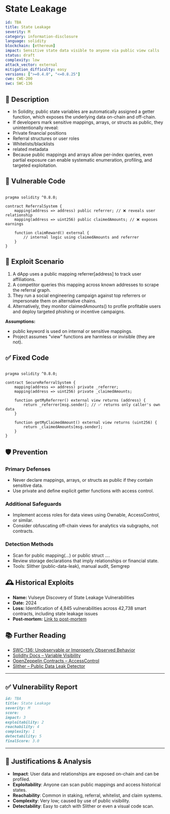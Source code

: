 # State Leakage 

```YAML
id: TBA
title: State Leakage 
severity: M
category: information-disclosure
language: solidity
blockchain: [ethereum]
impact: Sensitive state data visible to anyone via public view calls
status: draft
complexity: low
attack_vector: external
mitigation_difficulty: easy
versions: [">=0.4.0", "<=0.8.25"]
cwe: CWE-200
swc: SWC-136
```

## 📝 Description

- In Solidity, public state variables are automatically assigned a getter function, which exposes the underlying data on-chain and off-chain. 
- If developers mark sensitive mappings, arrays, or structs as public, they unintentionally reveal:
- Private financial positions
- Referral structures or user roles
- Whitelists/blacklists
- related metadata
- Because public mappings and arrays allow per-index queries, even partial exposure can enable systematic enumeration, profiling, and targeted exploitation.

## 🚨 Vulnerable Code

```solidity

pragma solidity ^0.8.0;

contract ReferralSystem {
    mapping(address => address) public referrer; // ❌ reveals user relationship
    mapping(address => uint256) public claimedAmounts; // ❌ exposes earnings

    function claimReward() external {
        // internal logic using claimedAmounts and referrer
    }
}
```

## 🧪 Exploit Scenario

1. A dApp uses a public mapping referrer[address] to track user affiliations.
2. A competitor queries this mapping across known addresses to scrape the referral graph.
3. They run a social engineering campaign against top referrers or impersonate them on alternative chains.
4. Alternatively, they monitor claimedAmounts() to profile profitable users and deploy targeted phishing or incentive campaigns.

**Assumptions:**

- public keyword is used on internal or sensitive mappings.
- Project assumes "view" functions are harmless or invisible (they are not).

## ✅ Fixed Code

```solidity

pragma solidity ^0.8.0;

contract SecureReferralSystem {
    mapping(address => address) private _referrer;
    mapping(address => uint256) private _claimedAmounts;

    function getMyReferrer() external view returns (address) {
        return _referrer[msg.sender]; // ✅ returns only caller's own data
    }

    function getMyClaimedAmount() external view returns (uint256) {
        return _claimedAmounts[msg.sender];
    }
}
```

## 🛡️ Prevention

### Primary Defenses

- Never declare mappings, arrays, or structs as public if they contain sensitive data.
- Use private and define explicit getter functions with access control.

### Additional Safeguards

- Implement access roles for data views using Ownable, AccessControl, or similar.
- Consider obfuscating off-chain views for analytics via subgraphs, not contracts.

### Detection Methods

- Scan for public mapping(...) or public struct ....
- Review storage declarations that imply relationships or financial state.
- Tools: Slither (public-data-leak), manual audit, Semgrep

## 🕰️ Historical Exploits

- **Name:** Vulseye Discovery of State Leakage Vulnerabilities 
- **Date:** 2024 
- **Loss:** Identification of 4,845 vulnerabilities across 42,738 smart contracts, including state leakage issues 
- **Post-mortem:** [Link to post-mortem](https://arxiv.org/html/2408.10116v1)
  
## 📚 Further Reading

- [SWC-136: Unobservable or Improperly Observed Behavior](https://swcregistry.io/docs/SWC-136/) 
- [Solidity Docs – Variable Visibility](https://docs.soliditylang.org/en/latest/contracts.html#visibility-and-getters) 
- [OpenZeppelin Contracts – AccessControl](https://docs.openzeppelin.com/contracts/4.x/access-control) 
- [Slither – Public Data Leak Detector](https://github.com/crytic/slither/wiki/Detector-Documentation#public-state-variable)

---

## ✅ Vulnerability Report

```markdown
id: TBA
title: State Leakage 
severity: M 
score:
impact: 3 
exploitability: 2 
reachability: 4 
complexity: 1   
detectability: 5 
finalScore: 3.0
```

---

## 📄 Justifications & Analysis

- **Impact**: User data and relationships are exposed on-chain and can be profiled.
- **Exploitability**: Anyone can scan public mappings and access historical states.
- **Reachability**: Common in staking, referral, whitelist, and claim systems.
- **Complexity**: Very low; caused by use of public visibility.
- **Detectability**: Easy to catch with Slither or even a visual code scan.